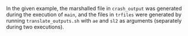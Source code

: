 
In the given example, the marshalled file in ```crash_output``` was generated during the execution of ```main```, and the files in ```trfiles``` were generated by running ```translate_outputs.sh``` with ```ae``` and ```sl2``` as arguments (separately during two executions). 
